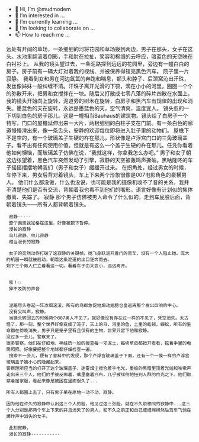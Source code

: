 - 👋 Hi, I’m @mudmodem
- 👀 I’m interested in ...
- 🌱 I’m currently learning ...
- 💞️ I’m looking to collaborate on ...
- 📫 How to reach me ...

<!---
mudmodem/mudmodem is a ✨ special ✨ repository because its `README.md` (this file) appears on your GitHub profile.
You can click the Preview link to take a look at your changes.
--->
远处有开阔的草场，一条细细的河将花园和草场拨到两边，男子在那头，女子在这头。水池里翻滚着倒影，手和肘在拉扯，笑容和棉绸的云呼应，暗蓝色的天空映在白衬衫上。
      从我的镜头望过去，一条泥路探到远远的花园里，旁边有一幢白白的房子。房子前有一辆大灯对着我的视线、并被保养得锃亮黑色汽车。
       院子里一片寂静。
       我看到女和男在河边氤氲的奔跑和喘息，额头和脖子、后颈窝沁出汗珠，发丝像姊妹一般纠缠不清。汗珠子离开光滑的下颚，滴在小小的河里，圈圈一个个的弥散开来，把男和女搅拌在一块。随后又打散成七零八落的碎片四散在水面上。
     我的镜头开始向上旋转，泥道旁的树木在旋转，白房子和黑汽车有规律的出现和消失。墨蓝色的天在旋转，永远是墨蓝色的天，空气清爽，温度宜人。
     镜头忽的一下切到白色的房子那儿。这是一幢相当Bauhaus的建筑物。镜头给了白房子一个特写，门口的屋檐延伸出来一大片，两根细细的白柱子支在门前。有一条白色的廊道慢慢滑出来，像一条舌头，安静的欢迎每位即将进入肚子里的动物们。
      屋檐下不是空的，有一个玻璃盖子生硬的杵在那儿，形状像是卢浮宫门口的三角玻璃盖子。看不出有任何使用价值。但就是有这么一个盖子生硬的杵在那儿。任凭你看着他如何懊恼，而玻璃盖子仿佛在说，“我就这样，你拿我怎么办吧。” 
      男子和女子朝这边张望着，黑色汽车突然发动了引擎，寂静的天空被轰鸣声撕破。黑咕隆咚的车子摇摇摆摆地朝我们（男子和女子）缓缓开过来。
     在拐角处，经过男女的时候，车停下来，男女后背对着镜头，车上下来两个形象很像是007电影角色的豪横男人。
     他们什么都没做，什么也没说，也可能是我的摄像机收不了音的关系，我并不清楚他们是否有交流，背朝着我也看不到他们的嘴形。语言好像有计划似的集体撤离、失踪了。
     寂静
     那个男子仿佛被男人命令了什么似的，走到车屁股后面，背朝着镜头——所有人都背朝着镜头。
    
     寂静-----
     整个画面就定格在这里，好像被按下暂停。
     漫长的寂静
     鸟儿寂静、虫儿寂静
     相当漫长的寂静
    
     女子的突然动作打破了这寂静的关键帧。她飞身跃进开着门的黑车，没有一个人阻止她。庞大的机器一瞬就被启动，朝着这条泥道的出口狂奔而去。
    剩下三个男人伫立着看这一切。看着车子由大变小，远远离开。

    
     嘭！💥
     猝不及防的声音 


     泥路尽头卷起一阵浓烟滚滚，所有的鸟都急促地煽动翅膀仓皇逃离那个发出巨响的中心。
     没有尖叫声，寂静。
     当镜头转回去的时候两个007男人不见了。就好像没有存在过一样的不见了，凭空消失。太古怪了，那一刻，整个世界好像变成了笼子，天上的鸟，河里的鱼，土里的蚯蚓，蜈蚣，所有的生命都在傍晚消失，男子只是笼子里有且仅有的生物，世界只留下他和寂静。
    没过多一会儿，警察来了。
    很多警察，他们在仔细地，神经质一般的搜查每一寸泥土，每块草皮都掀开看看，掂着手里的电筒照照。好像要把整个地球都仔细检查一遍。
     搜索不一会儿，便有了意料中的发现，那个卢浮宫玻璃盖子下面，还有一个一摸一样的卢浮宫玻璃盖子被小心的隐藏起来。
    警察理所应当的打开了这个玻璃盖子，迷雾烟尘搅合着手电光，墨般的黑暗里顶着光线和咳嗽声走出来三个人，他们的手被反绑着，嘴里塞着白布，几乎被绊倒地扭到人群的目光之下。他们都穿着居家服，看起来像是被困在里面很久了...
    
    所有人都围上去了，只有男子呆在原地一动不动，寂静。

    因为他在许久的寂静中认出这三个人的脸，他见过这三张脸，就在不久前相同的寂静中...这三个人分别是那两个车上下来的并且消失了的男人，和不久之前正和自己缠缠绵绵然后驾车飞驰在爆炸声中消失的女子。
   
     此刻寂静，
     漫长的寂静-----------
